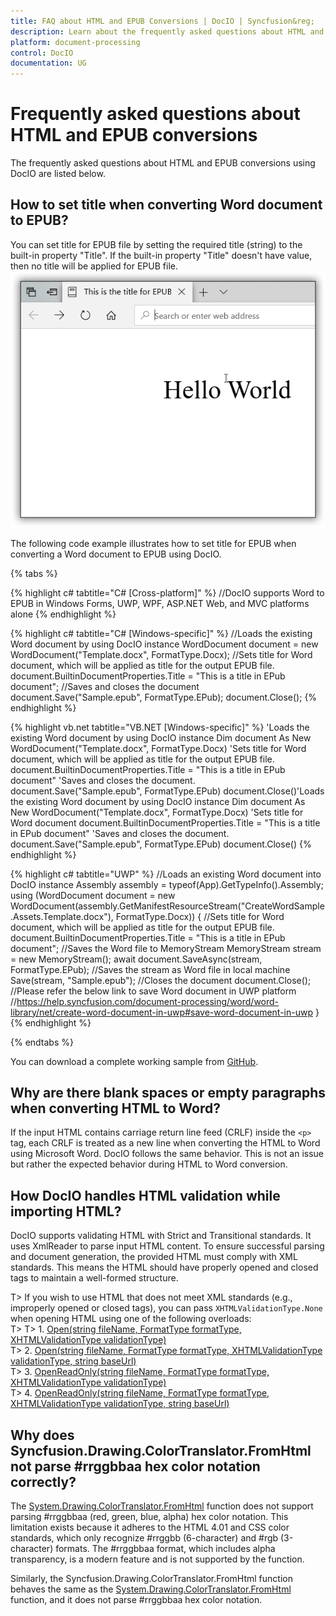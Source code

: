```yaml
---
title: FAQ about HTML and EPUB Conversions | DocIO | Syncfusion&reg;
description: Learn about the frequently asked questions about HTML and EPUB conversions in the .NET Word (DocIO) library.
platform: document-processing
control: DocIO
documentation: UG
---
```

# Frequently asked questions about HTML and EPUB conversions 

The frequently asked questions about HTML and EPUB conversions using DocIO are listed below.

## How to set title when converting Word document to EPUB?

You can set title for EPUB file by setting the required title (string) to the built-in property "Title". If the built-in property "Title" doesn't have value, then no title will be applied for EPUB file.
![Create Title for EPUB file](../FAQ_images/Title_EPUB_img.png)

The following code example illustrates how to set title for EPUB when converting a Word document to EPUB using DocIO.

{% tabs %}

{% highlight c# tabtitle="C# [Cross-platform]" %}
//DocIO supports Word to EPUB in Windows Forms, UWP, WPF, ASP.NET Web, and MVC platforms alone
{% endhighlight %}

{% highlight c# tabtitle="C# [Windows-specific]" %}
//Loads the existing Word document by using DocIO instance
WordDocument document = new WordDocument("Template.docx", FormatType.Docx);
//Sets title for Word document, which will be applied as title for the output EPUB file.
document.BuiltinDocumentProperties.Title = "This is a title in EPub document";
//Saves and closes the document
document.Save("Sample.epub", FormatType.EPub);
document.Close();
{% endhighlight %}

{% highlight vb.net tabtitle="VB.NET [Windows-specific]" %}
'Loads the existing Word document by using DocIO instance
Dim document As New WordDocument("Template.docx", FormatType.Docx)
'Sets title for Word document, which will be applied as title for the output EPUB file.
document.BuiltinDocumentProperties.Title = "This is a title in EPub document"
'Saves and closes the document.
document.Save("Sample.epub", FormatType.EPub)
document.Close()'Loads the existing Word document by using DocIO instance
Dim document As New WordDocument("Template.docx", FormatType.Docx)
'Sets title for Word document
document.BuiltinDocumentProperties.Title = "This is a title in EPub document"
'Saves and closes the document.
document.Save("Sample.epub", FormatType.EPub)
document.Close()
{% endhighlight %}

{% highlight c# tabtitle="UWP" %}
//Loads an existing Word document into DocIO instance
Assembly assembly = typeof(App).GetTypeInfo().Assembly;
using (WordDocument document = new WordDocument(assembly.GetManifestResourceStream("CreateWordSample.Assets.Template.docx"), FormatType.Docx))
{
    //Sets title for Word document, which will be applied as title for the output EPUB file.
    document.BuiltinDocumentProperties.Title = "This is a title in EPub document";
    //Saves the Word file to MemoryStream
    MemoryStream stream = new MemoryStream();
    await document.SaveAsync(stream, FormatType.EPub);
    //Saves the stream as Word file in local machine
    Save(stream, "Sample.epub");
    //Closes the document
    document.Close();
    //Please refer the below link to save Word document in UWP platform
    //https://help.syncfusion.com/document-processing/word/word-library/net/create-word-document-in-uwp#save-word-document-in-uwp
}
{% endhighlight %}

{% endtabs %}

You can download a complete working sample from [GitHub](https://github.com/SyncfusionExamples/DocIO-Examples/tree/main/Word-to-EPUB-conversion/Set-title-for-EPUB).

## Why are there blank spaces or empty paragraphs when converting HTML to Word?

If the input HTML contains carriage return line feed (CRLF) inside the `<p>` tag, each CRLF is treated as a new line when converting the HTML to Word using Microsoft Word. DocIO follows the same behavior. This is not an issue but rather the expected behavior during HTML to Word conversion.

## How DocIO handles HTML validation while importing HTML?

DocIO supports validating HTML with Strict and Transitional standards. It uses XmlReader to parse input HTML content. To ensure successful parsing and document generation, the provided HTML must comply with XML standards. This means the HTML should have properly opened and closed tags to maintain a well-formed structure.

T> If you wish to use HTML that does not meet XML standards (e.g., improperly opened or closed tags), you can pass `XHTMLValidationType.None` when opening HTML using one of the following overloads:  
T> 
T> 1. [Open(string fileName, FormatType formatType, XHTMLValidationType validationType)](https://help.syncfusion.com/cr/document-processing/Syncfusion.DocIO.DLS.IWordDocument.html#Syncfusion_DocIO_DLS_IWordDocument_Open_System_String_Syncfusion_DocIO_FormatType_Syncfusion_DocIO_DLS_XHTMLValidationType_)  
T> 2. [Open(string fileName, FormatType formatType, XHTMLValidationType validationType, string baseUrl)](https://help.syncfusion.com/cr/document-processing/Syncfusion.DocIO.DLS.IWordDocument.html#Syncfusion_DocIO_DLS_IWordDocument_Open_System_String_Syncfusion_DocIO_FormatType_Syncfusion_DocIO_DLS_XHTMLValidationType_System_String_)  
T> 3. [OpenReadOnly(string fileName, FormatType formatType, XHTMLValidationType validationType)](https://help.syncfusion.com/cr/document-processing/Syncfusion.DocIO.DLS.IWordDocument.html#Syncfusion_DocIO_DLS_IWordDocument_OpenReadOnly_System_String_Syncfusion_DocIO_FormatType_Syncfusion_DocIO_DLS_XHTMLValidationType_)  
T> 4. [OpenReadOnly(string fileName, FormatType formatType, XHTMLValidationType validationType, string baseUrl)](https://help.syncfusion.com/cr/document-processing/Syncfusion.DocIO.DLS.IWordDocument.html#Syncfusion_DocIO_DLS_IWordDocument_OpenReadOnly_System_String_Syncfusion_DocIO_FormatType_Syncfusion_DocIO_DLS_XHTMLValidationType_System_String_)  


## Why does Syncfusion.Drawing.ColorTranslator.FromHtml not parse #rrggbbaa hex color notation correctly? 

The [System.Drawing.ColorTranslator.FromHtml](https://learn.microsoft.com/en-us/dotnet/api/system.drawing.colortranslator.fromhtml?view=net-9.0) function does not support parsing #rrggbbaa (red, green, blue, alpha) hex color notation. This limitation exists because it adheres to the HTML 4.01 and CSS color standards, which only recognize #rrggbb (6-character) and #rgb (3-character) formats. The #rrggbbaa format, which includes alpha transparency, is a modern feature and is not supported by the function.

Similarly, the Syncfusion.Drawing.ColorTranslator.FromHtml function behaves the same as the [System.Drawing.ColorTranslator.FromHtml](https://learn.microsoft.com/en-us/dotnet/api/system.drawing.colortranslator.fromhtml?view=net-9.0) function, and it does not parse #rrggbbaa hex color notation.
